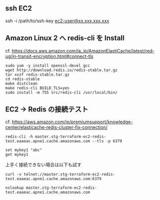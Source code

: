 ## ssh EC2

ssh -i /path/to/ssh-key ec2-user@xx.xxx.xxx.xxx

## Amazon Linux 2 へ redis-cli を Install

cf. https://docs.aws.amazon.com/ja_jp/AmazonElastiCache/latest/red-ug/in-transit-encryption.html#connect-tls

```
sudo yum -y install openssl-devel gcc
wget http://download.redis.io/redis-stable.tar.gz
tar xvzf redis-stable.tar.gz
cd redis-stable
make distclean
make redis-cli BUILD_TLS=yes
sudo install -m 755 src/redis-cli /usr/local/bin/
```

## EC2 -> Redis の接続テスト

cf. https://aws.amazon.com/jp/premiumsupport/knowledge-center/elasticache-redis-cluster-fix-connection/

```
redis-cli -h master.stg-terraform-ec2-redis-test.eaaeac.apne1.cache.amazonaws.com --tls -p 6379
```

```
set mykey1 "abc"
get mykey1
```

上手く接続できない場合は以下も試す

```
curl -v telnet://master.stg-terraform-ec2-redis-test.eaaeac.apne1.cache.amazonaws.com:6379
```

```
nslookup master.stg-terraform-ec2-redis-test.eaaeac.apne1.cache.amazonaws.com
```
